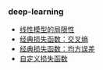 ### deep-learning

- [线性模型的局限性](./limitations-of-linear-models.md)
- [经典损失函数：交叉熵](./cross-entropy.md)
- [经典损失函数：均方误差](./mean-squared-error.md)
- [自定义损失函数](./custom-loss-function.md)
